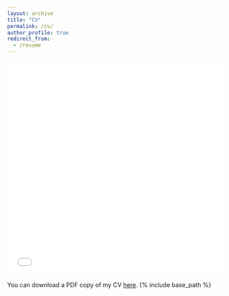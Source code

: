 ```yaml
---
layout: archive
title: "CV"
permalink: /cv/
author_profile: true
redirect_from:
  - /resume
---
```


<iframe src="/files/cv_updated_oct_2024.pdf" width="100%" height="500" frameborder="no" border="0" marginwidth="0" marginheight="0"></iframe>

You can download a PDF copy of my CV [here](/files/cv_updated_oct_2024.pdf).
{% include base_path %}
